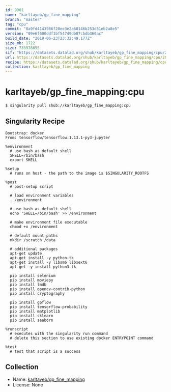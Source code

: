 ```yaml
---
id: 9901
name: "karltayeb/gp_fine_mapping"
branch: "master"
tag: "cpu"
commit: "8a9fd4143986f20ee3e2a60146b253d51eb2a8e5"
version: "09e6f600ddf1bf54749db87cbdb360ac"
build_date: "2019-06-23T23:32:49.177Z"
size_mb: 1722
size: 733978655
sif: "https://datasets.datalad.org/shub/karltayeb/gp_fine_mapping/cpu/2019-06-23-8a9fd414-09e6f600/09e6f600ddf1bf54749db87cbdb360ac.simg"
url: https://datasets.datalad.org/shub/karltayeb/gp_fine_mapping/cpu/2019-06-23-8a9fd414-09e6f600/
recipe: https://datasets.datalad.org/shub/karltayeb/gp_fine_mapping/cpu/2019-06-23-8a9fd414-09e6f600/Singularity
collection: karltayeb/gp_fine_mapping
---
```


# karltayeb/gp_fine_mapping:cpu

```bash
$ singularity pull shub://karltayeb/gp_fine_mapping:cpu
```

## Singularity Recipe

```singularity
Bootstrap: docker
From: tensorflow/tensorflow:1.13.1-py3-jupyter

%environment
  # use bash as default shell
  SHELL=/bin/bash
  export SHELL

%setup
  # runs on host - the path to the image is $SINGULARITY_ROOTFS

%post  
  # post-setup script

  # load environment variables
  . /environment

  # use bash as default shell
  echo 'SHELL=/bin/bash' >> /environment

  # make environment file executable
  chmod +x /environment

  # default mount paths
  mkdir /scratch /data 

  # additional packages
  apt-get update
  apt-get install -y python-tk
  apt-get install -y libsm6 libxext6
  apt-get -y install python3-tk

  pip install selenium
  pip install moviepy
  pip install lmdb
  pip install opencv-contrib-python
  pip install cryptography
  
  pip install gpflow
  pip install tensorflow-probability
  pip install matplotlib
  pip install sklearn
  pip install seaborn

%runscript
  # executes with the singularity run command
  # delete this section to use existing docker ENTRYPOINT command

%test
  # test that script is a success
```

## Collection

 - Name: [karltayeb/gp_fine_mapping](https://github.com/karltayeb/gp_fine_mapping)
 - License: None

